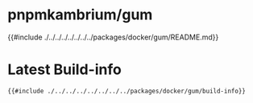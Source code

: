 # pnpmkambrium/gum

<!-- toc -->

{{#include ./../../../../../../../packages/docker/gum/README.md}}

# Latest Build-info

```
{{#include ./../../../../../../../packages/docker/gum/build-info}}
```
